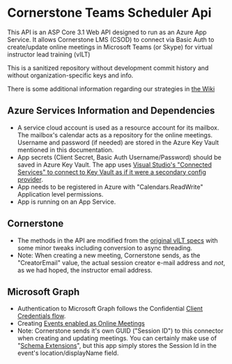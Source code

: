 # Cornerstone Teams Scheduler Api
This API is an ASP Core 3.1 Web API designed to run as an Azure App Service. 
It allows Cornerstone LMS (CSOD) to connect via Basic Auth to create/update online meetings in Microsoft Teams (or Skype) for virtual instructor lead training (vILT)

This is a sanitized repository without development commit history and without organization-specific keys and info.

There is some additional information regarding our strategies in [the Wiki](https://github.com/UVMHealth/vILT-CSOD-Microsoft-Connector/wiki)

## Azure Services Information and Dependencies
 - A service cloud account is used as a resource account for its mailbox. The mailbox's calendar acts as a repository for the online meetings. Username and password (if needed) are stored in the Azure Key Vault mentioned in this documentation.
 - App secrets (Client Secret, Basic Auth Username/Password) should be saved in Azure Key Vault. The app uses [Visual Studio's "Connected Services" to connect to Key Vault as if it were a secondary config provider](https://docs.microsoft.com/en-us/azure/key-vault/general/vs-key-vault-add-connected-service).
 - App needs to be registered in Azure with "Calendars.ReadWrite" Application level permissions.
 - App is running on an App Service.

## Cornerstone
 - The methods in the API are modified from the [original vILT specs](https://app.swaggerhub.com/apis/csodedge/vILT-Connector/1.0.0#) with some minor tweaks including conversion to async threading.
 - Note: When creating a new meeting, Cornerstone sends, as the "CreatorEmail" value, the actual session creator e-mail address and *not*, as we had hoped, the instructor email address.

## Microsoft Graph
 - Authentication to Microsoft Graph follows the Confidential [Client Credentials flow](https://docs.microsoft.com/en-us/azure/active-directory/develop/msal-authentication-flows#client-credentials).
 - Creating [Events enabled as Online Meetings](https://docs.microsoft.com/en-us/graph/api/calendar-post-events?view=graph-rest-1.0&tabs=http#example-2-create-and-enable-an-event-as-an-online-meeting)
 - Note: Cornerstone sends it's own GUID ("Session ID") to this connector when creating and updating meetings. You can certainly make use of "[Schema Extensions](https://docs.microsoft.com/en-us/graph/extensibility-overview)", but this app simply stores the Session Id in the event's location/displayName field.

